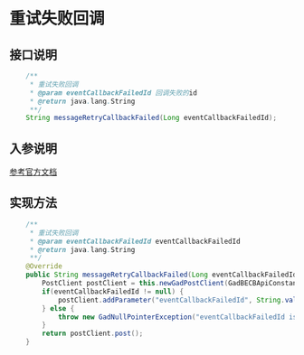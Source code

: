 # 重试失败回调

## 接口说明
```java
    /**
     * 重试失败回调
     * @param eventCallbackFailedId 回调失败的id
     * @return java.lang.String
     **/
    String messageRetryCallbackFailed(Long eventCallbackFailedId);
```
## 入参说明
[参考官方文档](https://openplatform-portal.dg-work.cn/#/doc-jsapi?apiType=serverapi&docKey=2313)
## 实现方法
```java
    /**
     * 重试失败回调
     * @param eventCallbackFailedId eventCallbackFailedId
     * @return java.lang.String
     **/
    @Override
    public String messageRetryCallbackFailed(Long eventCallbackFailedId) {
        PostClient postClient = this.newGadPostClient(GadBECBApiConstants.MESSAGE_RETRY_CALLBACK_FAILED);
        if(eventCallbackFailedId != null) {
            postClient.addParameter("eventCallbackFailedId", String.valueOf(eventCallbackFailedId));
        } else {
            throw new GadNullPointerException("eventCallbackFailedId is null in messageRetryCallbackFailed.");
        }
        return postClient.post();
    }
```